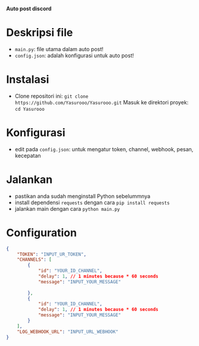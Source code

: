 **Auto post discord**

# Deskripsi file
- `main.py`: file utama dalam auto post!
- `config.json`: adalah konfigurasi untuk auto post!


# Instalasi
- Clone repositori ini: `git clone https://github.com/Yasurooo/Yasurooo.git`
Masuk ke direktori proyek: `cd Yasurooo`


# Konfigurasi
- edit pada `config.json`: untuk mengatur token, channel, webhook, pesan, kecepatan

# Jalankan
- pastikan anda sudah menginstall Python sebelummnya
- install dependensi `requests` dengan cara `pip install requests`
- jalankan main dengan cara `python main.py`

# Configuration
```json
{
    "TOKEN": "INPUT_UR_TOKEN",
    "CHANNELS": [
        {
            "id": "YOUR_ID_CHANNEL",
            "delay": 1, // 1 minutes because * 60 seconds
            "message": "INPUT_YOUR_MESSAGE"
            
        },
        {
            "id": "YOUR_ID_CHANNEL",
            "delay": 1, // 1 minutes because * 60 seconds
            "message": "INPUT_YOUR_MESSAGE"
        }
    ],
    "LOG_WEBHOOK_URL": "INPUT_URL_WEBHOOK"
}
```
